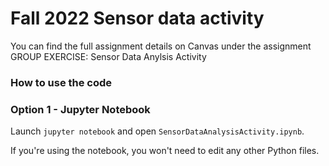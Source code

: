 # Fall 2022 Sensor data activity

You can find the full assignment details on Canvas under the assignment GROUP EXERCISE: Sensor Data Anylsis Activity

### How to use the code

### Option 1 - Jupyter Notebook

Launch `jupyter notebook` and open `SensorDataAnalysisActivity.ipynb`. 

If you're using the notebook, you won't need to edit any other Python files.
